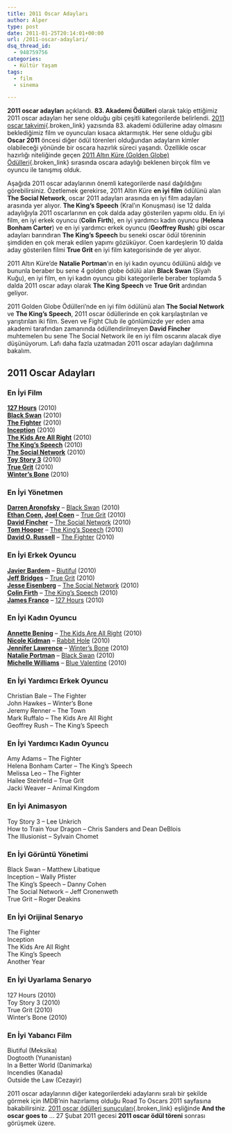 ```yaml
---
title: 2011 Oscar Adayları
author: Alper
type: post
date: 2011-01-25T20:14:01+00:00
url: /2011-oscar-adaylari/
dsq_thread_id:
  - 948759756
categories:
  - Kültür Yaşam
tags:
  - film
  - sinema

---
```

**2011 oscar adayları** açıklandı. **83. Akademi Ödülleri** olarak takip ettiğimiz 2011 oscar adayları her sene olduğu gibi çeşitli kategorilerde belirlendi. [2011 oscar takvimi][1]{.broken_link} yazısında 83. akademi ödüllerine aday olmasını beklediğimiz film ve oyuncuları kısaca aktarmıştık. Her sene olduğu gibi **Oscar 2011** öncesi diğer ödül törenleri olduğundan adayların kimler olabileceği yönünde bir oscara hazırlık süreci yaşandı. Özellikle oscar hazırlığı niteliğinde geçen [2011 Altın Küre (Golden Globe) Ödülleri][2]{.broken_link} sırasında oscara adaylığı beklenen birçok film ve oyuncu ile tanışmış olduk.

Aşağıda 2011 oscar adaylarının önemli kategorilerde nasıl dağıldığını görebilirsiniz. Özetlemek gerekirse, 2011 Altın Küre **en iyi film** ödülünü alan **The Social Network**, oscar 2011 adayları arasında en iyi film adayları arasında yer alıyor. **The King&#8217;s Speech** (Kral&#8217;ın Konuşması) ise 12 dalda adaylığıyla 2011 oscarlarının en çok dalda aday gösterilen yapımı oldu. En iyi film, en iyi erkek oyuncu (**Colin Firth**), en iyi yardımcı kadın oyuncu (**Helena Bonham Carter**) ve en iyi yardımcı erkek oyuncu (**Geoffrey Rush**) gibi oscar adayları barındıran **The King&#8217;s Speech** bu seneki oscar ödül töreninin şimdiden en çok merak edilen yapımı gözüküyor. Coen kardeşlerin 10 dalda aday gösterilen filmi **True Grit** en iyi film kategorisinde de yer alıyor.

2011 Altın Küre&#8217;de **Natalie Portman**&#8216;ın en iyi kadın oyuncu ödülünü aldığı ve bununla beraber bu sene 4 golden globe ödülü alan **Black Swan** (Siyah Kuğu), en iyi film, en iyi kadın oyuncu gibi kategorilerle beraber toplamda 5 dalda 2011 oscar adayı olarak **The King Speech** ve **True Grit** ardından geliyor.

2011 Golden Globe Ödülleri&#8217;nde en iyi film ödülünü alan **The Social Network** ve **The King&#8217;s Speech**, 2011 oscar ödüllerinde en çok karşılaştırılan ve yarıştırılan iki film. Seven ve Fight Club ile gönlümüzde yer eden ama akademi tarafından zamanında ödüllendirilmeyen **David Fincher** muhtemelen bu sene The Social Network ile en iyi film oscarını alacak diye düşünüyorum. Lafı daha fazla uzatmadan 2011 oscar adayları dağılımına bakalım.

## 2011 Oscar Adayları

### En İyi Film

**[127 Hours][3]** (2010)  
**[Black Swan][4]** (2010)  
**[The Fighter][5]** (2010)  
**[Inception][6]** (2010)  
**[The Kids Are All Right][7]** (2010)  
**[The King&#8217;s Speech][8]** (2010)  
**[The Social Network][9]** (2010)  
**[Toy Story 3][10]** (2010)  
**[True Grit][11]** (2010)  
**[Winter&#8217;s Bone][12]** (2010)

### En İyi Yönetmen

**[Darren Aronofsky][13]** &#8211; [Black Swan][4] (2010)  
**[Ethan Coen][14], [Joel Coen][15]** &#8211; [True Grit][11] (2010)  
**[David Fincher][16]** &#8211; [The Social Network][9] (2010)  
**[Tom Hooper][17]** &#8211; [The King&#8217;s Speech][8] (2010)  
**[David O. Russell][18]** &#8211; [The Fighter][5] (2010)

### En İyi Erkek Oyuncu

**[Javier Bardem][19]** &#8211; [Biutiful][20] (2010)  
**[Jeff Bridges][21]** &#8211; [True Grit][11] (2010)  
**[Jesse Eisenberg][22]** &#8211; [The Social Network][9] (2010)  
**[Colin Firth][23]** &#8211; [The King&#8217;s Speech][8] (2010)  
**[James Franco][24]** &#8211; [127 Hours][3] (2010)

### En İyi Kadın Oyuncu

**[Annette Bening][25]** &#8211; [The Kids Are All Right][7] (2010)  
**[Nicole Kidman][26]** &#8211; [Rabbit Hole][27] (2010)  
**[Jennifer Lawrence][28]** &#8211; [Winter&#8217;s Bone][12] (2010)  
**[Natalie Portman][29]** &#8211; [Black Swan][4] (2010)  
**[Michelle Williams][30]** &#8211; [Blue Valentine][31] (2010)

### En İyi Yardımcı Erkek Oyuncu

Christian Bale &#8211; The Fighter  
John Hawkes &#8211; Winter’s Bone  
Jeremy Renner &#8211; The Town  
Mark Ruffalo &#8211; The Kids Are All Right  
Geoffrey Rush &#8211; The King’s Speech

### En İyi Yardımcı Kadın Oyuncu

Amy Adams &#8211; The Fighter  
Helena Bonham Carter &#8211; The King’s Speech  
Melissa Leo &#8211; The Fighter  
Hailee Steinfeld &#8211; True Grit  
Jacki Weaver &#8211; Animal Kingdom

### En İyi Animasyon

Toy Story 3 – Lee Unkrich  
How to Train Your Dragon – Chris Sanders and Dean DeBlois  
The Illusionist – Sylvain Chomet

### En İyi Görüntü Yönetimi

Black Swan – Matthew Libatique  
Inception – Wally Pfister  
The King’s Speech – Danny Cohen  
The Social Network – Jeff Cronenweth  
True Grit – Roger Deakins

### En İyi Orijinal Senaryo

The Fighter  
Inception  
The Kids Are All Right  
The King’s Speech  
Another Year

### En İyi Uyarlama Senaryo

127 Hours (2010)  
Toy Story 3 (2010)  
True Grit (2010)  
Winter’s Bone (2010)

### En İyi Yabancı Film

Biutiful (Meksika)  
Dogtooth (Yunanistan)  
In a Better World (Danimarka)  
Incendies (Kanada)  
Outside the Law (Cezayir)

2011 oscar adaylarının diğer kategorilerdeki adaylarını sıralı bir şekilde görmek için IMDB&#8217;nin hazırlamış olduğu Road To Oscars 2011 sayfasına bakabilirsiniz. [2011 oscar ödülleri sunucuları][32]{.broken_link} eşliğinde **And the oscar goes to** &#8230; 27 Şubat 2011 gecesi **2011 oscar ödül töreni** sonrası görüşmek üzere.

 [1]: https://www.murekkep.org/2011-oscar-takvimi-83-akademi-odulleri-3590
 [2]: https://www.murekkep.org/2011-altin-kure-golden-globe-odulleri-4101
 [3]: http://www.imdb.com/title/tt1542344/
 [4]: http://www.imdb.com/title/tt0947798/
 [5]: http://www.imdb.com/title/tt0964517/
 [6]: http://www.imdb.com/title/tt1375666/
 [7]: http://www.imdb.com/title/tt0842926/
 [8]: http://www.imdb.com/title/tt1504320/
 [9]: http://www.imdb.com/title/tt1285016/
 [10]: http://www.imdb.com/title/tt0435761/
 [11]: http://www.imdb.com/title/tt1403865/
 [12]: http://www.imdb.com/title/tt1399683/
 [13]: http://www.imdb.com/name/nm0004716/
 [14]: http://www.imdb.com/name/nm0001053/
 [15]: http://www.imdb.com/name/nm0001054/
 [16]: http://www.imdb.com/name/nm0000399/
 [17]: http://www.imdb.com/name/nm0393799/
 [18]: http://www.imdb.com/name/nm0751102/
 [19]: http://www.imdb.com/name/nm0000849/
 [20]: http://www.imdb.com/title/tt1164999/
 [21]: http://www.imdb.com/name/nm0000313/
 [22]: http://www.imdb.com/name/nm0251986/
 [23]: http://www.imdb.com/name/nm0000147/
 [24]: http://www.imdb.com/name/nm0290556/
 [25]: http://www.imdb.com/name/nm0000906/
 [26]: http://www.imdb.com/name/nm0000173/
 [27]: http://www.imdb.com/title/tt0935075/
 [28]: http://www.imdb.com/name/nm2225369/
 [29]: http://www.imdb.com/name/nm0000204/
 [30]: http://www.imdb.com/name/nm0931329/
 [31]: http://www.imdb.com/title/tt1120985/
 [32]: https://www.murekkep.org/2011-oscar-odulleri-sunuculari-3621